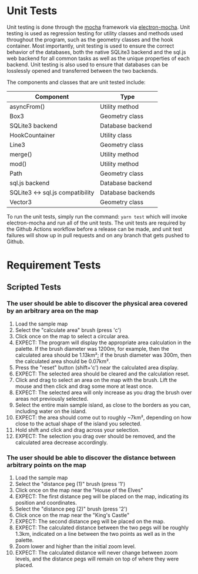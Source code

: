 # Unit Tests
Unit testing is done through the [mocha](https://mochajs.org/) framework via [electron-mocha](https://yarnpkg.com/package/electron-mocha). Unit testing is used as regression testing for utility classes and methods used throughout the program, such as the geometry classes and the hook container. Most importantly, unit testing is used to ensure the correct behavior of the databases, both the native SQLite3 backend and the sql.js web backend for all common tasks as well as the unique properties of each backend. Unit testing is also used to ensure that databases can be losslessly opened and transferred between the two backends.

The components and classes that are unit tested include:

Component | Type
--------- | ----
asyncFrom() | Utility method
Box3 | Geometry class
SQLite3 backend | Database backend
HookCountainer | Utility class
Line3 | Geometry class
merge() | Utility method
mod() | Utility method
Path | Geometry class
sql.js backend | Database backend
SQLite3 <-> sql.js compatibility | Database backends
Vector3 | Geometry class

To run the unit tests, simply run the command: `yarn test` which will invoke electron-mocha and run all of the unit tests. The unit tests are required by the Github Actions workflow before a release can be made, and unit test failures will show up in pull requests and on any branch that gets pushed to Github.

# Requirement Tests

## Scripted Tests

### The user should be able to discover the physical area covered by an arbitrary area on the map

1. Load the sample map
2. Select the "calculate area" brush (press 'c')
3. Click once on the map to select a circular area.
4. EXPECT: The program will display the appropriate area calculation in the palette. If the brush diameter was 1200m, for example, then the calculated area should be 1.13km²; if the brush diameter was 300m, then the calculated area should be 0.07km².
5. Press the "reset" button (shift+'c') near the calculated area display.
6. EXPECT: The selected area should be cleared and the calculation reset.
7. Click and drag to select an area on the map with the brush. Lift the mouse and then click and drag some more at least once.
8. EXPECT: The selected area will only increase as you drag the brush over areas not previously selected.
9. Select the entire main sample island, as close to the borders as you can, including water on the island.
10. EXPECT: the area should come out to roughly ~7km², depending on how close to the actual shape of the island you selected.
11. Hold shift and click and drag across your selection.
12. EXPECT: The selection you drag over should be removed, and the calculated area decrease accordingly.

### The user should be able to discover the distance between arbitrary points on the map

1. Load the sample map
2. Select the "distance peg (1)" brush (press '1')
3. Click once on the map near the "House of the Elves"
4. EXPECT: The first distance peg will be placed on the map, indicating its position and coordinates.
5. Select the "distance peg (2)" brush (press '2')
6. Click once on the map near the "King's Castle"
7. EXPECT: The second distance peg will be placed on the map.
8. EXPECT: The calculated distance between the two pegs will be roughly 1.3km, indicated on a line between the two points as well as in the palette.
9. Zoom lower and higher than the initial zoom level.
10. EXPECT: The calculated distance will never change between zoom levels, and the distance pegs will remain on top of where they were placed.
